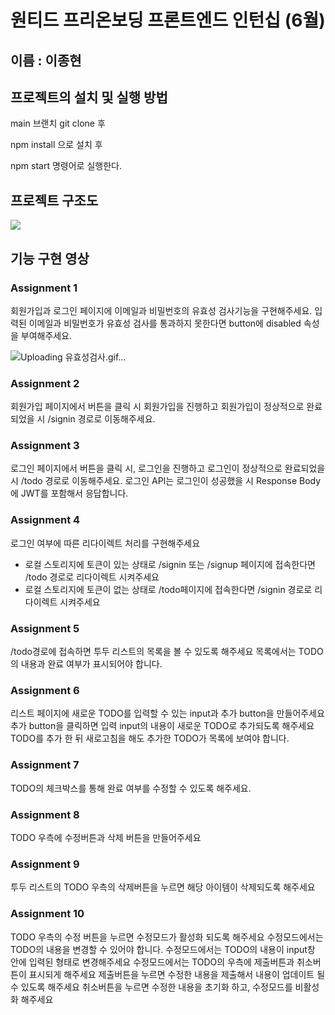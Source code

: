 # 원티드 프리온보딩 프론트엔드 인턴십 (6월)

## 이름 : 이종현

## 프로젝트의 설치 및 실행 방법

main 브랜치 git clone 후

npm install 으로 설치 후

npm start 명령어로 실행한다.

## 프로젝트 구조도

![](https://velog.velcdn.com/images/dataliteracy/post/802f8af3-ad3e-40f2-8d03-d491920781d2/image.png)

## 기능 구현 영상

### Assignment 1

회원가입과 로그인 페이지에 이메일과 비밀번호의 유효성 검사기능을 구현해주세요.
입력된 이메일과 비밀번호가 유효성 검사를 통과하지 못한다면 button에 disabled 속성을 부여해주세요.

![Uploading 유효성검사.gif…]()

### Assignment 2

회원가입 페이지에서 버튼을 클릭 시 회원가입을 진행하고 회원가입이 정상적으로 완료되었을 시 /signin 경로로 이동해주세요.

### Assignment 3

로그인 페이지에서 버튼을 클릭 시, 로그인을 진행하고 로그인이 정상적으로 완료되었을 시 /todo 경로로 이동해주세요.
로그인 API는 로그인이 성공했을 시 Response Body에 JWT를 포함해서 응답합니다.

### Assignment 4

로그인 여부에 따른 리다이렉트 처리를 구현해주세요

- 로컬 스토리지에 토큰이 있는 상태로 /signin 또는 /signup 페이지에 접속한다면 /todo 경로로 리다이렉트 시켜주세요
- 로컬 스토리지에 토큰이 없는 상태로 /todo페이지에 접속한다면 /signin 경로로 리다이렉트 시켜주세요

### Assignment 5

/todo경로에 접속하면 투두 리스트의 목록을 볼 수 있도록 해주세요
목록에서는 TODO의 내용과 완료 여부가 표시되어야 합니다.

### Assignment 6

리스트 페이지에 새로운 TODO를 입력할 수 있는 input과 추가 button을 만들어주세요
추가 button을 클릭하면 입력 input의 내용이 새로운 TODO로 추가되도록 해주세요
TODO를 추가 한 뒤 새로고침을 해도 추가한 TODO가 목록에 보여야 합니다.

### Assignment 7

TODO의 체크박스를 통해 완료 여부를 수정할 수 있도록 해주세요.

### Assignment 8

TODO 우측에 수정버튼과 삭제 버튼을 만들어주세요

### Assignment 9

투두 리스트의 TODO 우측의 삭제버튼을 누르면 해당 아이템이 삭제되도록 해주세요

### Assignment 10

TODO 우측의 수정 버튼을 누르면 수정모드가 활성화 되도록 해주세요
수정모드에서는 TODO의 내용을 변경할 수 있어야 합니다.
수정모드에서는 TODO의 내용이 input창 안에 입력된 형태로 변경해주세요
수정모드에서는 TODO의 우측에 제출버튼과 취소버튼이 표시되게 해주세요
제출버튼을 누르면 수정한 내용을 제출해서 내용이 업데이트 될 수 있도록 해주세요
취소버튼을 누르면 수정한 내용을 초기화 하고, 수정모드를 비활성화 해주세요

